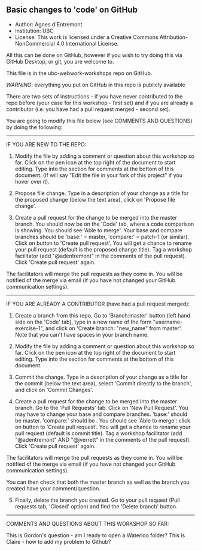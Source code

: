 ## Basic changes to 'code' on GitHub

* Author: Agnes d'Entremont
* Institution: UBC
* License: This work is licensed under a Creative Commons Attribution-NonCommercial 4.0 International License.



All this can be done on GitHub, however if you wish to try doing this via GitHub Desktop, or git, you are welcome to.  

This file is in the ubc-webwork-workshops repo on GitHub. 

*WARNING*: everything you put on GitHub in this repo is publicly available

There are two sets of instructions - if you have never contributed to the repo before (your case for this workshop - first set) and if you are already a contributor (i.e. you have had a pull request merged - second set).  

You are going to modify this file below (see COMMENTS AND QUESTIONS) by doing the following:

*********

IF YOU ARE NEW TO THE REPO:
1. Modify the file by adding a comment or question about this workshop so far. 
Click on the pen icon at the top right of the document to start editing.  Type into the section for comments at the bottom of this document.  (If will say "Edit the file in your fork of this project" if you hover over it).  

2. Propose file change.
Type in a description of your change as a title for the proposed change (below the text area), click on 'Propose file change'.  

3. Create a pull request for the change to be merged into the master branch.
You should now be on the 'Code' tab, where a code comparison is showing. You should see 'Able to merge'. Your base and compare branches should be 'base:' = master,  'compare:' = patch-1 (or similar). Click on button to 'Create pull request'. You will get a chance to rename your pull request (default is the proposed change title). Tag a workshop facilitator (add "@adentremont" in the comments of the pull request).  Click 'Create pull request' again. 

The facilitators will merge the pull requests as they come in.  You will be notified of the merge via email (if you have not changed your GitHub communication settings). 

********

IF YOU ARE ALREADY A CONTRIBUTOR (have had a pull request merged): 
1. Create a branch from this repo. 
Go to 'Branch:master' button (left hand side on the 'Code' tab), type in a new name of the form "username-exercise-1", and click on 'Create branch: "new_name" from master'.  Note that you can't have spaces in your branch name.  

2. Modify the file by adding a comment or question about this workshop so far. 
Click on the pen icon at the top right of the document to start editing.  Type into the section for comments at the bottom of this document.  

3. Commit the change.
Type in a description of your change as a title for the commit (below the text area), select 'Commit directly to the <name-of-your-branch> branch', and click on 'Commit Changes'.  

4. Create a pull request for the change to be merged into the master branch.
Go to the 'Pull Requests' tab.  Click on 'New Pull Request'. You may have to change your base and compare branches.  'base:' should be master.  'compare:' should be <name-of-your-branch>. You should see 'Able to merge': click on button to 'Create pull request'. You will get a chance to rename your pull request (default is commit title). Tag a workshop facilitator (add "@adentremont" AND "@jverrett" in the comments of the pull request).  Click 'Create pull request' again.  

The facilitators will merge the pull requests as they come in.  You will be notified of the merge via email (if you have not changed your GitHub communication settings). 

You can then check that both the master branch as well as the branch you created have your comment/question. 

5. Finally, delete the branch you created.
Go to your pull request (Pull requests tab, 'Closed' option) and find the 'Delete branch' button.  

*******
COMMENTS AND QUESTIONS ABOUT THIS WORKSHOP SO FAR:

This is Gordon's question - am I ready to open a Waterloo folder? 
This is Claire - how to add my problem to Github?






















